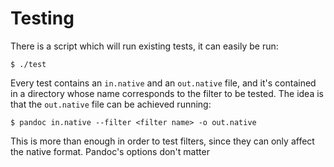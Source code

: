 # Testing

There is a script which will run existing tests, it can easily be run:

    $ ./test

Every test contains an `in.native` and an `out.native` file, and it's
contained in a directory whose name corresponds to the filter to be
tested. The idea is that the `out.native` file can be achieved
running:

    $ pandoc in.native --filter <filter name> -o out.native

This is more than enough in order to test filters, since they can only
affect the native format. Pandoc's options don't matter

